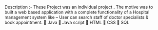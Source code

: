 
Description :-	These Project was an individual project . The motive was to built a web based application with a complete functionality of a Hospital management system like – User can search staff of doctor specialists & book appointment.
	Java
	Java script
	HTML
	CSS
	SQL

